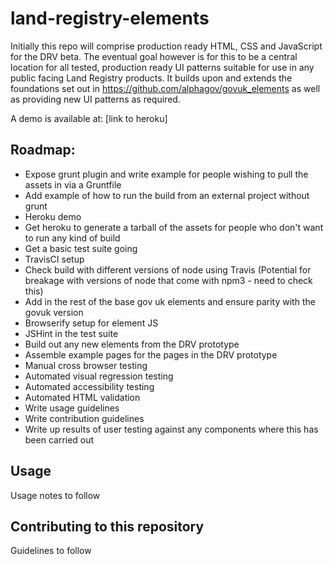 # land-registry-elements

Initially this repo will comprise production ready HTML, CSS and JavaScript for the DRV beta. The eventual goal however is for this to be a central location for all tested, production ready UI patterns suitable for use in any public facing Land Registry products. It builds upon and extends the foundations set out in https://github.com/alphagov/govuk_elements as well as providing new UI patterns as required.

A demo is available at: [link to heroku]

## Roadmap:
- Expose grunt plugin and write example for people wishing to pull the assets in via a Gruntfile
- Add example of how to run the build from an external project without grunt
- Heroku demo
- Get heroku to generate a tarball of the assets for people who don't want to run any kind of build
- Get a basic test suite going
- TravisCI setup
- Check build with different versions of node using Travis (Potential for breakage with versions of node that come with npm3 - need to check this)
- Add in the rest of the base gov uk elements and ensure parity with the govuk version
- Browserify setup for element JS
- JSHint in the test suite
- Build out any new elements from the DRV prototype
- Assemble example pages for the pages in the DRV prototype
- Manual cross browser testing
- Automated visual regression testing
- Automated accessibility testing
- Automated HTML validation
- Write usage guidelines
- Write contribution guidelines
- Write up results of user testing against any components where this has been carried out

## Usage

Usage notes to follow

## Contributing to this repository

Guidelines to follow
